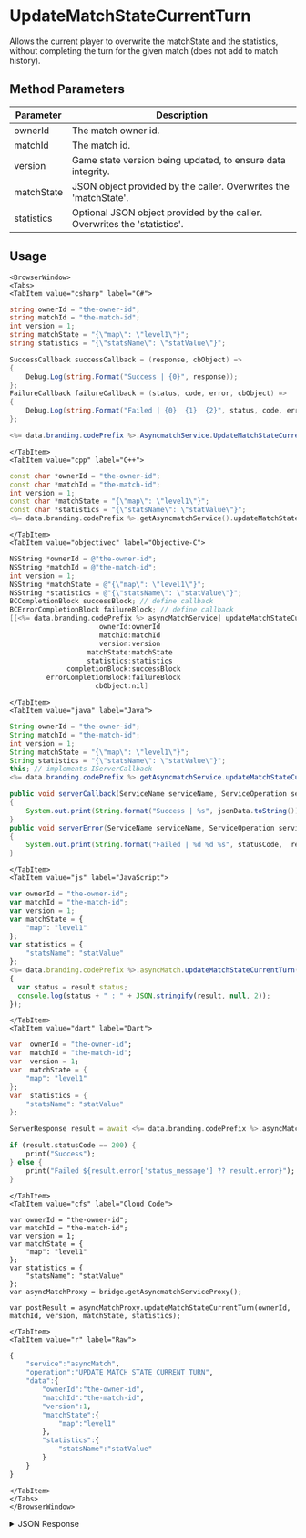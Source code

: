 # UpdateMatchStateCurrentTurn

Allows the current player to overwrite the matchState and the statistics, without completing the turn for the given match (does not add to match history).

<PartialServop service_name="asyncMatch" operation_name="UPDATE_MATCH_STATE_CURRENT_TURN" />

## Method Parameters
Parameter | Description
--------- | -----------
ownerId | The match owner id.
matchId | The match id.
version | Game state version being updated, to ensure data integrity.
matchState | JSON object provided by the caller. Overwrites the 'matchState'.
statistics | Optional JSON object provided by the caller. Overwrites the 'statistics'.

## Usage

```mdx-code-block
<BrowserWindow>
<Tabs>
<TabItem value="csharp" label="C#">
```

```csharp
string ownerId = "the-owner-id";
string matchId = "the-match-id";
int version = 1;
string matchState = "{\"map\": \"level1\"}";
string statistics = "{\"statsName\": \"statValue\"}";

SuccessCallback successCallback = (response, cbObject) =>
{
    Debug.Log(string.Format("Success | {0}", response));
};
FailureCallback failureCallback = (status, code, error, cbObject) =>
{
    Debug.Log(string.Format("Failed | {0}  {1}  {2}", status, code, error));
};

<%= data.branding.codePrefix %>.AsyncmatchService.UpdateMatchStateCurrentTurn(ownerId, matchId, version, matchState, statistics, successCallback, failureCallback);
```

```mdx-code-block
</TabItem>
<TabItem value="cpp" label="C++">
```

```cpp
const char *ownerId = "the-owner-id";
const char *matchId = "the-match-id";
int version = 1;
const char *matchState = "{\"map\": \"level1\"}";
const char *statistics = "{\"statsName\": \"statValue\"}";
<%= data.branding.codePrefix %>.getAsyncmatchService().updateMatchStateCurrentTurn(ownerId, matchId, version, matchState, statistics, this);
```

```mdx-code-block
</TabItem>
<TabItem value="objectivec" label="Objective-C">
```

```objectivec
NSString *ownerId = @"the-owner-id";
NSString *matchId = @"the-match-id";
int version = 1;
NSString *matchState = @"{\"map\": \"level1\"}";
NSString *statistics = @"{\"statsName\": \"statValue\"}";
BCCompletionBlock successBlock; // define callback
BCErrorCompletionBlock failureBlock; // define callback
[[<%= data.branding.codePrefix %> asyncMatchService] updateMatchStateCurrentTurn:
                      ownerId:ownerId
                      matchId:matchId
                      version:version
                   matchState:matchState
                   statistics:statistics
              completionBlock:successBlock
         errorCompletionBlock:failureBlock
                     cbObject:nil]
```

```mdx-code-block
</TabItem>
<TabItem value="java" label="Java">
```

```java
String ownerId = "the-owner-id";
String matchId = "the-match-id";
int version = 1;
String matchState = "{\"map\": \"level1\"}";
String statistics = "{\"statsName\": \"statValue\"}";
this; // implements IServerCallback
<%= data.branding.codePrefix %>.getAsyncmatchService.updateMatchStateCurrentTurn(ownerId, matchId, version, matchState, statistics, this);

public void serverCallback(ServiceName serviceName, ServiceOperation serviceOperation, JSONObject jsonData)
{
    System.out.print(String.format("Success | %s", jsonData.toString()));
}
public void serverError(ServiceName serviceName, ServiceOperation serviceOperation, int statusCode, int reasonCode, String jsonError)
{
    System.out.print(String.format("Failed | %d %d %s", statusCode,  reasonCode, jsonError.toString()));
}

```

```mdx-code-block
</TabItem>
<TabItem value="js" label="JavaScript">
```

```javascript
var ownerId = "the-owner-id";
var matchId = "the-match-id";
var version = 1;
var matchState = {
    "map": "level1"
};
var statistics = {
    "statsName": "statValue"
};
<%= data.branding.codePrefix %>.asyncMatch.updateMatchStateCurrentTurn(ownerId, matchId, version, matchState, statistics, result =>
{
  var status = result.status;
  console.log(status + " : " + JSON.stringify(result, null, 2));
});
```

```mdx-code-block
</TabItem>
<TabItem value="dart" label="Dart">
```

```dart
var  ownerId = "the-owner-id";
var  matchId = "the-match-id";
var  version = 1;
var  matchState = {
    "map": "level1"
};
var  statistics = {
    "statsName": "statValue"
};

ServerResponse result = await <%= data.branding.codePrefix %>.asyncMatchService.updateMatchStateCurrentTurn(ownerId:ownerId, matchId:matchId, version:version, matchState:matchState, statistics:statistics);

if (result.statusCode == 200) {
    print("Success");
} else {
    print("Failed ${result.error['status_message'] ?? result.error}");
}
```

```mdx-code-block
</TabItem>
<TabItem value="cfs" label="Cloud Code">
```

```cfscript
var ownerId = "the-owner-id";
var matchId = "the-match-id";
var version = 1;
var matchState = {
    "map": "level1"
};
var statistics = {
    "statsName": "statValue"
};
var asyncMatchProxy = bridge.getAsyncmatchServiceProxy();

var postResult = asyncMatchProxy.updateMatchStateCurrentTurn(ownerId, matchId, version, matchState, statistics);
```

```mdx-code-block
</TabItem>
<TabItem value="r" label="Raw">
```

```r
{
    "service":"asyncMatch",
    "operation":"UPDATE_MATCH_STATE_CURRENT_TURN",
    "data":{
        "ownerId":"the-owner-id",
        "matchId":"the-match-id",
        "version":1,
        "matchState":{
            "map":"level1"
        },
        "statistics":{
            "statsName":"statValue"
        }
    }
}
```

```mdx-code-block
</TabItem>
</Tabs>
</BrowserWindow>
```
<details>
<summary>JSON Response</summary>

```json
{
  "data": {
    "gameId": "23782",
    "ownerId": "37627832-0b5d-4e6f-9a8c-a91a6455a109",
    "matchId": "8e03f28c-06d0-4f9f-83c8-089965e9501b",
    "version": 2,
    "status": {
      "status": "PENDING",
      "currentPlayer": "c5ecdbda-5f91-41a9-96aa-174f412f7657"
    },
    "summary": {
      "Address": "South Africa"
    },
    "createdAt": 1709832525081,
    "updatedAt": 1709833092604
  },
  "status": 200
}
```

</details>

